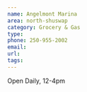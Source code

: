 ```yaml
---
name: Angelmont Marina
area: north-shuswap
category: Grocery & Gas
type:
phone: 250-955-2002
email:
url:
tags:
---
```


Open Daily, 12-4pm
